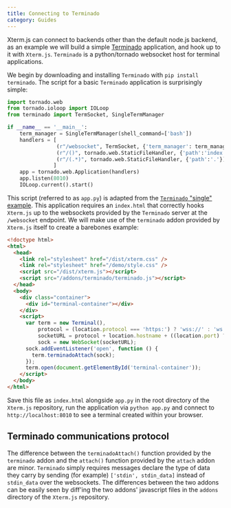 ```yaml
---
title: Connecting to Terminado
category: Guides
---
```


Xterm.js can connect to backends other than the default node.js backend, as an example we will build a simple [Terminado](https://github.com/takluyver/terminado) application, and hook up to it with `Xterm.js`. `Terminado` is a python/tornado websocket host for terminal applications.

We begin by downloading and installing `Terminado` with `pip install terminado`.  The script for a basic `Terminado` application is surprisingly simple:

```python
import tornado.web
from tornado.ioloop import IOLoop
from terminado import TermSocket, SingleTermManager

if __name__ == '__main__':
    term_manager = SingleTermManager(shell_command=['bash'])
    handlers = [
                (r"/websocket", TermSocket, {'term_manager': term_manager}),
                (r"/()", tornado.web.StaticFileHandler, {'path':'index.html'}),
                (r"/(.*)", tornado.web.StaticFileHandler, {'path':'.'}),
               ]
    app = tornado.web.Application(handlers)
    app.listen(8010)
    IOLoop.current().start()
```

This script (referred to as `app.py`) is adapted from the [`Terminado` "single" example](https://github.com/takluyver/terminado/blob/master/demos/single.py).  This application requires an `index.html` that correctly hooks `Xterm.js` up to the websockets provided by the `Terminado` server at the `/websocket` endpoint. We will make use of the `terminado` addon provided by `Xterm.js` itself to create a barebones example:

```html
<!doctype html>
<html>
  <head>
    <link rel="stylesheet" href="/dist/xterm.css" />
    <link rel="stylesheet" href="/demo/style.css" />
    <script src="/dist/xterm.js"></script>
    <script src="/addons/terminado/terminado.js"></script>
  </head>
  <body>
    <div class="container">
      <div id="terminal-container"></div>
    </div>
    <script>
      var term = new Terminal(),
          protocol = (location.protocol === 'https:') ? 'wss://' : 'ws://',
          socketURL = protocol + location.hostname + ((location.port) ? (':' + location.port) : '') + "/websocket";
          sock = new WebSocket(socketURL);
      sock.addEventListener('open', function () {
        term.terminadoAttach(sock);
      });
      term.open(document.getElementById('terminal-container'));
    </script>
  </body>
</html>
```

Save this file as `index.html` alongside `app.py` in the root directory of the `Xterm.js` repository, run the application via `python app.py` and connect to `http://localhost:8010` to see a terminal created within your browser.

## Terminado communications protocol

The difference between the `terminadoAttach()` function provided by the `terminado` addon and the `attach()` function provided by the `attach` addon are minor. `Terminado` simply requires messages declare the type of data they carry by sending (for example) `['stdin', stdin_data]` instead of `stdin_data` over the websockets. The differences between the two addons can be easily seen by diff'ing the two addons' javascript files in the `addons` directory of the `Xterm.js` repository.
